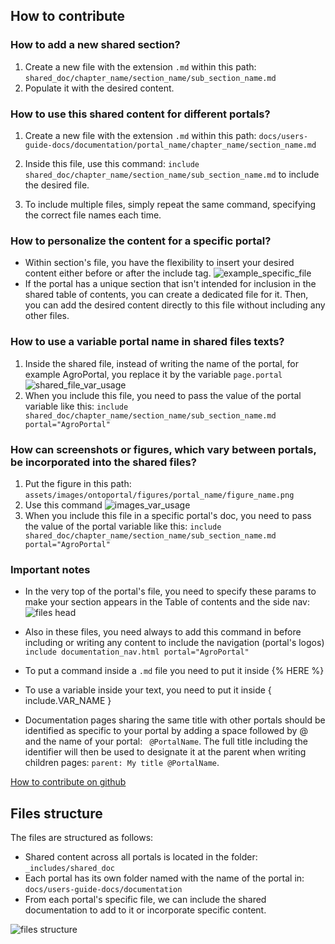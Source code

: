 ## How to contribute

### How to add a new shared section?

1. Create a new file with the extension `.md` within this path: `shared_doc/chapter_name/section_name/sub_section_name.md`
2. Populate it with the desired content.

### How to use this shared content for different portals?

1. Create a new file with the extension `.md` within this path: `docs/users-guide-docs/documentation/portal_name/chapter_name/section_name.md`

2. Inside this file, use this command: `include shared_doc/chapter_name/section_name/sub_section_name.md` to include the desired file.

3. To include multiple files, simply repeat the same command, specifying the correct file names each time.


### How to personalize the content for a specific portal?

- Within section's file, you have the flexibility to insert your desired content either before or after the include tag.
![example_specific_file]({{site.baseimgs}}/example_specific_file.png)
- If the portal has a unique section that isn't intended for inclusion in the shared table of contents, you can create a dedicated file for it. Then, you can add the desired content directly to this file without including any other files.

### How to use a variable portal name in shared files texts?

1. Inside the shared file, instead of writing the name of the portal, for example AgroPortal, you replace it by the variable `page.portal`
![shared_file_var_usage]({{site.baseimgs}}/shared_file_var_usage.png)
2. When you include this file, you need to pass the value of the portal variable like this:  `include shared_doc/chapter_name/section_name/sub_section_name.md portal="AgroPortal"`

### How can screenshots or figures, which vary between portals, be incorporated into the shared files?

1. Put the figure in this path: `assets/images/ontoportal/figures/portal_name/figure_name.png`
2. Use this command
![images_var_usage]({{site.baseimgs}}/images_var_usage.png)
3. When you include this file in a specific portal's doc, you need to pass the value of the portal variable like this:  `include shared_doc/chapter_name/section_name/sub_section_name.md portal="AgroPortal"`

### Important notes
- In the very top of the portal's file, you need to specify these params to make your section appears in the Table of contents and the side nav:
![files head]({{site.baseimgs}}/file_head.png)

- Also in these files, you need always to add this command in before including or writing any content to include the navigation (portal's logos)
`include documentation_nav.html portal="AgroPortal"`

- To put a command inside a `.md` file you need to put it inside &#123;&#37; HERE &#37;&#125;

- To use a variable inside your text, you need to put it inside &#123; include.VAR_NAME &#125;

- Documentation pages sharing the same title with other portals should be identified as specific to your portal by adding a space followed by @ and the name of your portal: ` @PortalName`. The full title including the identifier will then be used to designate it at the parent when writing children pages: `parent: My title @PortalName`.

[How to contribute on github](../../documentation/docs/documentation-docs/how-to-contribute-doc/)

## Files structure
The files are structured as follows:

- Shared content across all portals is located in the folder: `_includes/shared_doc`
- Each portal has its own folder named with the name of the portal in: `docs/users-guide-docs/documentation`
- From each portal's specific file, we can include the shared documentation to add to it or incorporate specific content.

![files structure]({{site.baseimgs}}/files_structure.png)




